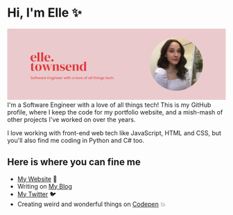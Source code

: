 # Hi, I'm Elle :sparkles:

![A profile photo of me](gh-readme-header.png)
I'm a Software Engineer with a love of all things tech! This is my GitHub profile, where I keep the code for my portfolio website, and a mish-mash of other projects I've worked on over the years. 

I love working with front-end web tech like JavaScript, HTML and CSS, but you'll also find me coding in Python and C# too. 

## Here is where you can fine me
* [My Website](https://www.elletownsend.co.uk) :sparkling_heart:
*  Writing on [My Blog](https://medium.com/@_elletownsend) 
* [My Twitter](https://twitter.com/_elletownsend) :bird:
* Creating weird and wonderful things on [Codepen](https://codepen.io/_elletownsend) :collision: